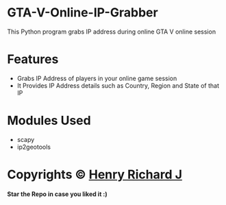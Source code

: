 # GTA-V-Online-IP-Grabber
This Python program grabs IP address during online GTA V online session

# Features
* Grabs IP Address of players in your online game session
* It Provides IP Address details such as Country, Region and State of that IP

# Modules Used
* scapy
* ip2geotools

# Copyrights © [Henry Richard J](https://github.com/henry-richard7)
#### Star the Repo in case you liked it :)
